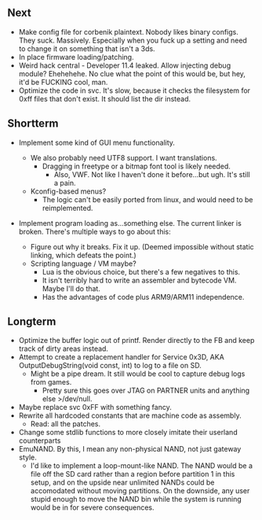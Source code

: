 Next
-------------

 * Make config file for corbenik plaintext. Nobody likes binary configs. They suck. Massively. Especially when you fuck up a setting and need to change it on something that isn't a 3ds.
 * In place firmware loading/patching.
 * Weird hack central - Developer 11.4 leaked. Allow injecting debug module? Ehehehehe. No clue what the point of this would be, but hey, it'd be FUCKING cool, man.
 * Optimize the code in svc. It's slow, because it checks the filesystem for 0xff files that don't exist. It should list the dir instead.

Shortterm
-------------

 * Implement some kind of GUI menu functionality.
   * We also probably need UTF8 support. I want translations.
     * Dragging in freetype or a bitmap font tool is likely needed.
       * Also, VWF. Not like I haven't done it before...but ugh. It's still a pain.
   * Kconfig-based menus?
     * The logic can't be easily ported from linux, and would need to be reimplemented.

 * Implement program loading as...something else. The current linker is broken. There's multiple ways to go about this:
   * Figure out why it breaks. Fix it up. (Deemed impossible without static linking, which defeats the point.)
   * Scripting language / VM maybe?
     * Lua is the obvious choice, but there's a few negatives to this.
     * It isn't terribly hard to write an assembler and bytecode VM. Maybe I'll do that.
     * Has the advantages of code plus ARM9/ARM11 independence.

Longterm
-------------
 * Optimize the buffer logic out of printf. Render directly to the FB and keep track of dirty areas instead.
 * Attempt to create a replacement handler for Service 0x3D, AKA OutputDebugString(void const, int) to log to a file on SD.
   * Might be a pipe dream. It still would be cool to capture debug logs from games.
     * Pretty sure this goes over JTAG on PARTNER units and anything else >/dev/null.
 * Maybe replace svc 0xFF with something fancy.
 * Rewrite all hardcoded constants that are machine code as assembly.
   * Read: all the patches.
 * Change some stdlib functions to more closely imitate their userland counterparts
 * EmuNAND. By this, I mean any non-physical NAND, not just gateway style.
   * I'd like to implement a loop-mount-like NAND. The NAND would be a file off the SD card rather than a region before partition 1 in this setup, and on the upside near unlimited NANDs could be accomodated without moving partitions. On the downside, any user stupid enough to move the NAND bin while the system is running would be in for severe consequences.
